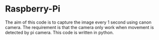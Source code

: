 # Raspberry-Pi
The aim of this code is to capture the image every 1 second using canon camera. The requirement is that the camera only work when movement is detected by pi camera. This code is written in python.
